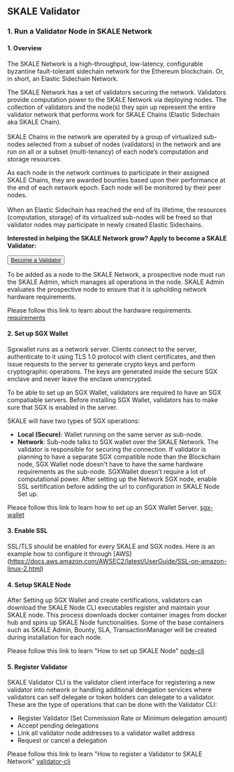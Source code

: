 <StepsLayout id='Validator'>

## SKALE Validator

<StepsController>
    <StepNav stepId='one' label='Overview'><Fundamentals/></StepNav>
    <StepNav stepId='two' label='Setup\nSGX Wallet'><ThresholdSignatures/></StepNav>
    <StepNav stepId='three' label='Enable\nSSL'><AsynchronousProtocol/></StepNav>
    <StepNav stepId='four' label='Setup\nSKALE Node'><LeaderlessConsensus/></StepNav>
    <StepNav stepId='five' label='Register\nValidator'><SendTransaction/></StepNav>
</StepsController>

<Step id='one'>

### 1. Run a Validator Node in SKALE Network

#### 1. Overview

The SKALE Network is a high-throughput, low-latency, configurable byzantine fault-tolerant sidechain network for the Ethereum blockchain. Or, in short, an Elastic Sidechain Network.  

The SKALE Network has a set of validators securing the network. Validators provide computation power to the SKALE Network via deploying nodes. The collection of validators and the node(s) they spin up represent the entire validator network that performs work for SKALE Chains (Elastic Sidechain aka SKALE Chain).  
‍  
SKALE Chains in the network are operated by a group of virtualized sub-nodes selected from a subset of nodes (validators) in the network and are run on all or a subset (multi-tenancy) of each node’s computation and storage resources.  

As each node in the network continues to participate in their assigned SKALE Chains, they are awarded bounties based upon their performance at the end of each network epoch. Each node will be monitored by their peer nodes.  
‍  
When an Elastic Sidechain has reached the end of its lifetime, the resources (computation, storage) of its virtualized sub-nodes will be freed so that validator nodes may participate in newly created Elastic Sidechains.  

**Interested in helping the SKALE Network grow? Apply to become a SKALE Validator:**  

<button>[Become a Validator](https://skale.network/validators-signup)</button>

To be added as a node to the SKALE Network, a prospective node must run the SKALE Admin, which manages all operations in the node. SKALE Admin evaluates the prospective node to ensure that it is upholding network hardware requirements. 

Please follow this link to learn about the hardware requirements. [requirements](/validators/requirements)

</Step>
<Step id='two'>

#### 2. Set up SGX Wallet

Sgxwallet runs as a network server. Clients connect to the server, authenticate to it using TLS 1.0 protocol with client certificates, and then issue requests to the server to generate crypto keys and perform cryptographic operations. The keys are generated inside the secure SGX enclave and never leave the enclave unencrypted.

To be able to set up an SGX Wallet, validators are required to have an SGX compatiable servers. Before installing SGX Wallet, validators has to make sure that SGX is enabled in the server. 

SKALE will have two types of SGX operations:

-   **Local (Secure)**: Wallet running on the same server as sub-node.  
-   **Network**: Sub-node talks to SGX wallet over the SKALE Network. The validator is responsible for securing the connection. If validator is planning to have a separate SGX compatible node than the Blockchain node, SGX Wallet node doesn't have to have the same hardware requirements as the sub-node. SGXWallet doesn't require a lot of computational power. After setting up the Network SGX node, enable SSL sertification before adding the url to configuration in SKALE Node Set up.

Please follow this link to learn how to set up an SGX Wallet Server. [sgx-wallet](/validators/sgx-wallet)

</Step>

<Step id='three'>

#### 3. Enable SSL

SSL/TLS should be enabled for every SKALE and SGX nodes. Here is an example how to configure it through [AWS] (https://docs.aws.amazon.com/AWSEC2/latest/UserGuide/SSL-on-amazon-linux-2.html)

</Step>

<Step id='four'>

#### 4. Setup SKALE Node

After Setting up SGX Wallet and create certifications, validators can download the SKALE Node CLI executables register and maintain your SKALE node. This process downloads docker container images from docker hub and spins up SKALE Node functionalities. Some of the base containers such as SKALE Admin, Bounty, SLA, TransactionManager will be created during installation for each node. 

Please follow this link to learn "How to set up SKALE Node" [node-cli](/validators/node-cli)

</Step>

<Step id='five'>

#### 5. Register Validator

SKALE Validator CLI is the validator client interface for registering a new validator into network or handling additional delegation services where validators can self delegate or token holders can delegate to a validator. These are the type of operations that can be done with the Validator CLI:

-   Register Validator (Set Commission Rate or Minimum delegation amount)
-   Accept pending delegations
-   Link all validator node addresses to a validator wallet address
-   Request or cancel a delegation

Please follow this link to learn "How to register a Validator to SKALE Network" [validator-cli](/validators/validator-cli)

</Step>

</StepsLayout>